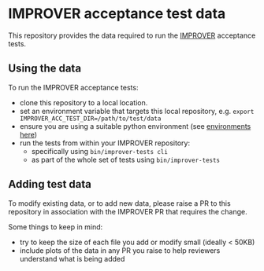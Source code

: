 # IMPROVER acceptance test data

This repository provides the data required to run the [IMPROVER](https://github.com/metoppv/improver) acceptance tests.

## Using the data

To run the IMPROVER acceptance tests:
- clone this repository to a local location.
- set an environment variable that targets this local repository, e.g. `export IMPROVER_ACC_TEST_DIR=/path/to/test/data`
- ensure you are using a suitable python environment (see [environments here](https://github.com/metoppv/improver/tree/master/envs))
- run the tests from within your IMPROVER repository:
  - specifically using `bin/improver-tests cli`
  - as part of the whole set of tests using `bin/improver-tests`

## Adding test data

To modify existing data, or to add new data, please raise a PR to this repository in association with the IMPROVER PR that requires the change.

Some things to keep in mind:
- try to keep the size of each file you add or modify small (ideally < 50KB)
- include plots of the data in any PR you raise to help reviewers understand what is being added

